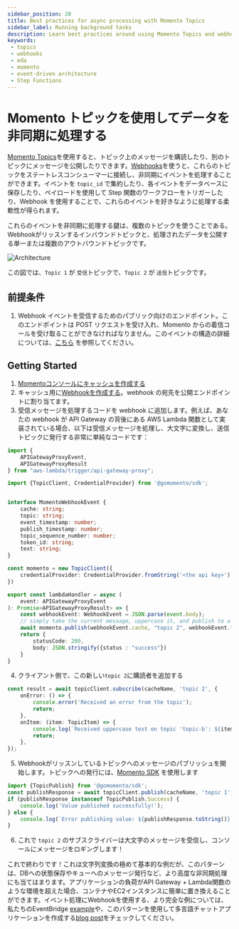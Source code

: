 ```yaml
---
sidebar_position: 20
title: Best practices for async processing with Momento Topics
sidebar_label: Running background tasks
description: Learn best practices around using Momento Topics and webhooks to process data asynchronously in your event-driven architectures.
keywords:
 - topics
 - webhooks
 - eda
 - momento
 - event-driven architecture
 - Step Functions
---
```


# Momento トピックを使用してデータを非同期に処理する

[Momento Topics](../)を使用すると、トピック上のメッセージを購読したり、別のトピックにメッセージを公開したりできます。[Webhooks](../webhooks/overview)を使うと、これらのトピックをステートレスコンシューマーに接続し、非同期にイベントを処理することができます。イベントを `topic_id` で集約したり、各イベントをデータベースに保存したり、ペイロードを使用して Step 関数のワークフローをトリガーしたり、Webhook を使用することで、これらのイベントを好きなように処理する柔軟性が得られます。

これらのイベントを非同期に処理する鍵は、複数のトピックを使うことである。Webhookがリッスンするインバウンドトピックと、処理されたデータを公開する単一または複数のアウトバウンドトピックです。

![Architecture](@site/static/img/topics/patterns/asynchronous-processing.png)

この図では、`Topic 1` が `受信`トピックで、`Topic 2` が `送信`トピックです。

## 前提条件
1. Webhook イベントを受信するためのパブリック向けのエンドポイント。このエンドポイントは POST リクエストを受け入れ、Momento からの着信コールを受け取ることができなければなりません。このイベントの構造の詳細については、[こちら](../webhooks/overview#example-event) を参照してください。

## Getting Started
1. [Momentoコンソールにキャッシュを作成する](https://console.gomomento.com/caches/create)
2. キャッシュ用に[Webhookを作成する](/topics/webhooks/creating-a-webhook)。webhook の宛先を公開エンドポイントに割り当てます。
3. 受信メッセージを処理するコードを webhook に追加します。例えば、あなたの webhook が API Gateway の背後にある AWS Lambda 関数として実装されている場合、以下は受信メッセージを処理し、大文字に変換し、送信トピックに発行する非常に単純なコードです：
```typescript
import {
    APIGatewayProxyEvent,
    APIGatewayProxyResult
} from "aws-lambda/trigger/api-gateway-proxy";

import {TopicClient, CredentialProvider} from '@gomomento/sdk';


interface MomentoWebhookEvent {
    cache: string;
    topic: string;
    event_timestamp: number;
    publish_timestamp: number;
    topic_sequence_number: number;
    token_id: string;
    text: string;
}

const momento = new TopicClient({
    credentialProvider: CredentialProvider.fromString('<the api key>'),
})

export const lambdaHandler = async (
    event: APIGatewayProxyEvent
): Promise<APIGatewayProxyResult> => {
    const webhookEvent: WebhookEvent = JSON.parse(event.body);
    // simply take the current message, uppercase it, and publish to a new topic
    await momento.publish(webhookEvent.cache, "topic 2", webhookEvent.text.toUpperCase());
    return {
        statusCode: 200,
        body: JSON.stringify({status : "success"})
    }
}
```
4. クライアント側で、この新しい`topic 2`に購読者を追加する
```typescript
const result = await topicClient.subscribe(cacheName, 'topic 2', {
    onError: () => {
        console.error('Received an error from the topic');
        return;
    },
    onItem: (item: TopicItem) => {
        console.log(`Received uppercase text on topic 'topic-b': ${item.value().toString()}`);
        return;
    },
});
```
5. Webhookがリッスンしているトピックへのメッセージのパブリッシュを開始します。トピックへの発行には、[Momento SDK](/topics/api-reference) を使用します
```typescript
import {TopicPublish} from '@gomomento/sdk';
const publishResponse = await topicClient.publish(cacheName, 'topic 1', 'a value');
if (publishResponse instanceof TopicPublish.Success) {
    console.log('Value published successfully!');
} else {
    console.log(`Error publishing value: ${publishResponse.toString()}`);
}
```
6. これで `topic 2` のサブスクライバーは大文字のメッセージを受信し、コンソールにメッセージをロギングします！

これで終わりです！これは文字列変換の極めて基本的な例だが、このパターンは、DBへの状態保存やキューへのメッセージ発行など、より高度な非同期処理にも当てはまります。アプリケーションの負荷がAPI Gateway + Lambda関数のような環境を超えた場合、コンテナやEC2インスタンスに簡単に置き換えることができます。イベント処理にWebhookを使用する、より完全な例については、私たちのEventBridge [example](/topics/integrations/lambda-handler)や、このパターンを使用して多言語チャットアプリケーションを作成する[blog post](https://www.gomomento.com/blog/how-to-use-webhooks-and-momento-topics-to-build-a-multi-language-chat-app)をチェックしてください。
